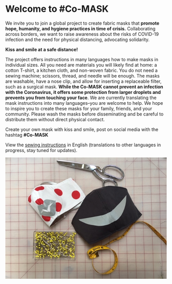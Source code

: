 # Welcome to #Co-MASK

We invite you to join a global project to create fabric masks that **promote hope, humanity, and hygiene practices in time of crisis.** Collaborating across borders, we want to raise awareness about the risks of COVID-19 infection and the need for physical distancing, advocating solidarity. 

**Kiss and smile at a safe distance!**

The project offers instructions in many languages how to make masks in individual sizes. All you need are materials you will likely find at home: a cotton T-shirt, a kitchen cloth, and non-woven fabric. You do not need a sewing machine; scissors, thread, and needle will be enough. The masks are washable, have a nose clip, and allow for inserting a replaceable filter, such as a surgical mask. **While the Co-MASK cannot prevent an infection with the Coronavirus, it offers some protection from larger droplets and prevents you from touching your face**. We are currently translating the mask instructions into many languages–you are welcome to help. We hope to inspire you to create these masks for your family, friends, and your community. Please wash the masks before disseminating and be careful to distribute them without direct physical contact. 

Create your own mask with kiss and smile, post on social media with the hashtag **#Co-MASK**

View the [sewing instructions](https://docs.google.com/presentation/d/1T_rO2Q8HKdWN_8hhGp65-JKylpn2vpFx0kGD602U618/edit?usp=sharing) in English (translations to other languages in progress, stay tuned for updates). 

![](media/image1.jpg)